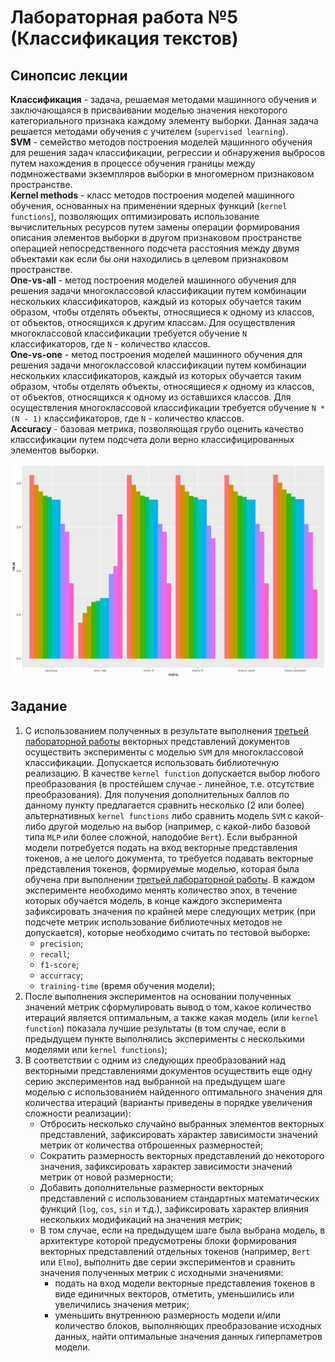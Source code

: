 # Лабораторная работа №5 (Классификация текстов)

## Синопсис лекции

**Классификация** - задача, решаемая методами машинного обучения и заключающаяся в присваивании моделью значения некоторого категориального признака каждому элементу выборки. Данная задача решается методами обучения с учителем (`supervised learning`).  
**SVM** - семейство методов построения моделей машинного обучения для решения задач классификации, регрессии и обнаружения выбросов путем нахождения в процессе обучения границы между подмножествами экземпляров выборки в многомерном признаковом пространстве.  
**Kernel methods** - класс методов построения моделей машинного обучения, основанных на применении ядерных функций (`kernel functions`), позволяющих оптимизировать использование вычислительных ресурсов путем замены операции формирования описания элементов выборки в другом признаковом пространстве операцией непосредственного подсчета расстояния между двумя объектами как если бы они находились в целевом признаковом пространстве.  
**One-vs-all** - метод построения моделей машинного обучения для решения задачи многоклассовой классификации путем комбинации нескольких классификаторов, каждый из которых обучается таким образом, чтобы отделять объекты, относящиеся к одному из классов, от объектов, относящихся к другим классам. Для осуществления многоклассовой классификации требуется обучение `N` классификаторов, где `N` - количество классов.  
**One-vs-one** - метод построения моделей машинного обучения для решения задачи многоклассовой классификации путем комбинации нескольких классификаторов, каждый из которых обучается таким образом, чтобы отделять объекты, относящиеся к одному из классов, от объектов, относящихся к одному из оставшихся классов. Для осуществления многоклассовой классификации требуется обучение `N * (N - 1)` классификаторов, где `N` - количество классов.  
**Accuracy** - базовая метрика, позволяющая грубо оценить качество классификации путем подсчета доли верно классифицированных элементов выборки.  

![classification visualization](classification.jpg)

## Задание

1. С использованием полученных в результате выполнения [третьей лабораторной работы](/tasks/task-03) векторных представлений документов осуществить эксперименты с моделью `SVM` для многоклассовой классификации. Допускается использовать библиотечную реализацию. В качестве `kernel function` допускается выбор любого преобразования (в простейшем случае - линейное, т.е. отсутствие преобразования). Для получения дополнительных баллов по данному пункту предлагается сравнить несколько (2 или более) альтернативных `kernel functions` либо сравнить модель `SVM` с какой-либо другой моделью на выбор (например, с какой-либо базовой типа `MLP` или более сложной, наподобие `Bert`). Если выбранной модели потребуется подать на вход векторные представления токенов, а не целого документа, то требуется подавать векторные представления токенов, формируемые моделью, которая была обучена при выполнении [третьей лабораторной работы](/tasks/task-03). В каждом эксперименте необходимо менять количество эпох, в течение которых обучается модель, в конце каждого эксперимента зафиксировать значения по крайней мере следующих метрик (при подсчете метрик использование библиотечных методов не допускается), которые необходимо считать по тестовой выборке:
    * `precision`;
    * `recall`;
    * `f1-score`;
    * `accurracy`;
    * `training-time` (время обучения модели);
1. После выполнения экспериментов на основании полученных значений метрик сформулировать вывод о том, какое количество итераций является оптимальным, а также какая модель (или `kernel function`) показала лучшие результаты (в том случае, если в предыдущем пункте выполнялись эксперименты с несколькими моделями или `kernel functions`);
1. В соответствии с одним из следующих преобразований над векторными представлениями документов осуществить еще одну серию экспериментов над выбранной на предыдущем шаге моделью с использованием найденного оптимального значения для количества итераций (варианты приведены в порядке увеличения сложности реализации):
    * Отбросить несколько случайно выбранных элементов векторных представлений, зафиксировать характер зависимости значений метрик от количества отброшенных размерностей;
    * Сократить размерность векторных представлений до некоторого значения, зафиксировать характер зависимости значений метрик от новой размерности;
    * Добавить дополнительные размерности векторных представлений с использованием стандартных математических функций (`log`, `cos`, `sin` и т.д.), зафиксировать характер влияния нескольких модификаций на значения метрик;
    * В том случае, если на предыдущем шаге была выбрана модель, в архитектуре которой предусмотрены блоки формирования векторных представлений отдельных токенов (например, `Bert` или `Elmo`), выполнить две серии экспериментов и сравнить значения полученных метрик с исходными значениями:
        - подать на вход модели векторные представления токенов в виде единичных векторов, отметить, уменьшились или увеличились значения метрик;
        - уменьшить внутреннюю размерность модели и/или количество блоков, выполняющих преобразование исходных данных, найти оптимальные значения данных гиперпаметров модели.
